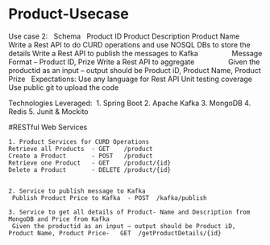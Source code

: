 # Product-Usecase
Use case 2:
 
Schema
 
Product ID
Product Description
Product Name
 
Write a Rest API to do CURD operations and use NOSQL DBs to store the details
Write a Rest API to publish the messages to Kafka
                Message Format – Product ID, Prize
Write a Rest API to aggregate
                Given the productid as an input – output should be Product iD, Product Name, Product Prize
 
Expectations:
Use any language for Rest API
Unit testing coverage
Use public git to upload the code

Technologies Leveraged: 
	1. Spring Boot
	2. Apache Kafka
	3. MongoDB
	4. Redis
	5. Junit & Mockito


#RESTful Web Services
 
	1. Product Services for CURD Operations
    Retrieve all Products  - GET    /product
    Create a Product       - POST 	/product
    Retrieve one Product   - GET    /product/{id}
    Delete a Product       - DELETE	/product/{id}


	2. Service to publish message to Kafka
     Publish Product Price to Kafka  - POST  /kafka/publish

	3. Service to get all details of Product- Name and Description from MongoDB and Price from Kafka
     Given the productid as an input – output should be Product iD, Product Name, Product Price-   GET	/getProductDetails/{id}
